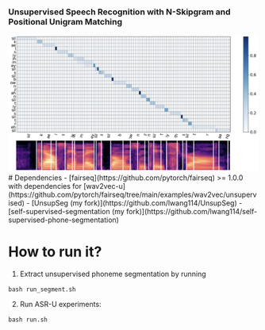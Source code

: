 ### Unsupervised Speech Recognition with N-Skipgram and Positional Unigram Matching
<div align="left"><img src="doc/image/asru_pooling_mat.png" width="800"/></div>
# Dependencies
- [fairseq](https://github.com/pytorch/fairseq) >= 1.0.0 with dependencies for [wav2vec-u](https://github.com/pytorch/fairseq/tree/main/examples/wav2vec/unsupervised)
- [UnsupSeg (my fork)](https://github.com/lwang114/UnsupSeg)
- [self-supervised-segmentation (my fork)](https://github.com/lwang114/self-supervised-phone-segmentation) 

# How to run it?
1. Extract unsupervised phoneme segmentation by running
```
bash run_segment.sh
```
2. Run ASR-U experiments:
```
bash run.sh
``` 
